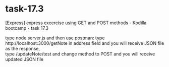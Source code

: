 # task-17.3
[Express] express excercise using GET and POST methods - Kodilla bootcamp - task 17.3

type node server.js and then use postman: 
type http://localhost:3000/getNote in address field and you will receive JSON file as the response,  
type /updateNote/test and change method to POST and you will receive updated JSON file
